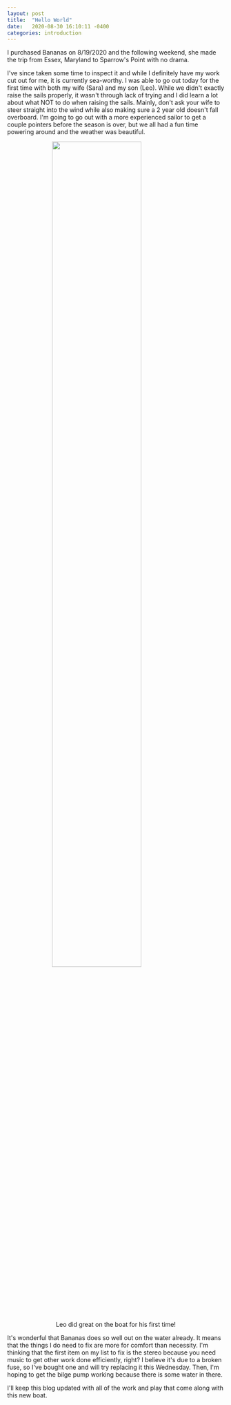 ```yaml
---
layout: post
title:  "Hello World"
date:   2020-08-30 16:10:11 -0400
categories: introduction
---
```

I purchased Bananas on 8/19/2020 and the following weekend, she made the trip from Essex, Maryland to Sparrow's Point with no drama.

I've since taken some time to inspect it and while I definitely have my work cut out for me, it is currently sea-worthy. I was able to go out today for the first time with both my wife (Sara) and my son (Leo). While we didn't exactly raise the sails properly, it wasn't through lack of trying and I did learn a lot about what NOT to do when raising the sails. Mainly, don't ask your wife to steer straight into the wind while also making sure a 2 year old doesn't fall overboard. I'm going to go out with a more experienced sailor to get a couple pointers before the season is over, but we all had a fun time powering around and the weather was beautiful.

<figure>
  <a href= "/assets/images/2020/08/30/sara&leo-full.jpg" target="_blank">
    <img src="/assets/images/2020/08/30/sara&leo.jpg">
  </a>
  <figcaption>Leo did great on the boat for his first time!</figcaption>
</figure>

It's wonderful that Bananas does so well out on the water already. It means that the things I do need to fix are more for comfort than necessity. I'm thinking that the first item on my list to fix is the stereo because you need music to get other work done efficiently, right? I believe it's due to a broken fuse, so I've bought one and will try replacing it this Wednesday. Then, I'm hoping to get the bilge pump working because there is some water in there.

I'll keep this blog updated with all of the work and play that come along with this new boat.

<style>
  img {
      display: block;
      margin-left: auto;
      margin-right: auto;
      width: 70%;
  }
  figcaption {
    text-align: center;
  }
</style>